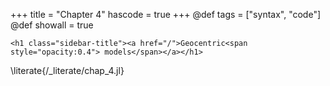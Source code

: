 +++
title = "Chapter 4"
hascode = true
+++
@def tags = ["syntax", "code"]
@def showall = true

~~~
<h1 class="sidebar-title"><a href="/">Geocentric<span style="opacity:0.4"> models</span></a></h1>
~~~

\literate{/_literate/chap_4.jl}
